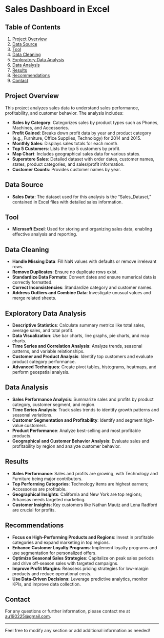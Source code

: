 # Sales Dashboard in Excel

## Table of Contents

1. [Project Overview](#project-overview)
2. [Data Source](#data-source)
3. [Tool](#tool)
4. [Data Cleaning](#data-cleaning)
5. [Exploratory Data Analysis](#exploratory-data-analysis)
6. [Data Analysis](#data-analysis)
7. [Results](#results)
8. [Recommendations](#recommendations)
9. [Contact](#contact)

## Project Overview

This project analyzes sales data to understand sales performance, profitability, and customer behavior. The analysis includes:

- **Sales by Category**: Categorizes sales by product types such as Phones, Machines, and Accessories.
- **Profit Gained**: Breaks down profit data by year and product category (e.g., Furniture, Office Supplies, Technology) for 2014 and 2015.
- **Monthly Sales**: Displays sales totals for each month.
- **Top 5 Customers**: Lists the top 5 customers by profit.
- **Map Chart**: Includes geographical sales data for various states.
- **Superstore Sales**: Detailed dataset with order dates, customer names, states, product categories, and sales/profit information.
- **Customer Counts**: Provides customer names by year.



## Data Source

- **Sales Data**: The dataset used for this analysis is the “Sales_Dataset,” contained in Excel files with detailed sales information.

## Tool

- **Microsoft Excel**: Used for storing and organizing sales data, enabling effective analysis and reporting.

## Data Cleaning

- **Handle Missing Data**: Fill NaN values with defaults or remove irrelevant rows.
- **Remove Duplicates**: Ensure no duplicate rows exist.
- **Standardize Data Formats**: Convert dates and ensure numerical data is correctly formatted.
- **Correct Inconsistencies**: Standardize category and customer names.
- **Address Outliers and Combine Data**: Investigate unusual values and merge related sheets.

## Exploratory Data Analysis

- **Descriptive Statistics**: Calculate summary metrics like total sales, average sales, and total profit.
- **Data Visualization**: Use bar charts, line graphs, pie charts, and map charts.
- **Time Series and Correlation Analysis**: Analyze trends, seasonal patterns, and variable relationships.
- **Customer and Product Analysis**: Identify top customers and evaluate product category performance.
- **Advanced Techniques**: Create pivot tables, histograms, heatmaps, and perform geospatial analysis.

## Data Analysis

- **Sales Performance Analysis**: Summarize sales and profits by product category, customer segment, and region.
- **Time Series Analysis**: Track sales trends to identify growth patterns and seasonal variations.
- **Customer Segmentation and Profitability**: Identify and segment high-value customers.
- **Product Performance**: Analyze best-selling and most profitable products.
- **Geographical and Customer Behavior Analysis**: Evaluate sales and profitability by region and analyze customer behavior.

## Results

- **Sales Performance**: Sales and profits are growing, with Technology and Furniture being major contributors.
- **Top Performing Categories**: Technology items are highest earners; Accessories are profitable.
- **Geographical Insights**: California and New York are top regions; Arkansas needs targeted marketing.
- **Customer Insights**: Key customers like Nathan Mautz and Lena Radford are crucial for profits.

## Recommendations

- **Focus on High-Performing Products and Regions**: Invest in profitable categories and expand marketing in top regions.
- **Enhance Customer Loyalty Programs**: Implement loyalty programs and use segmentation for personalized offers.
- **Optimize Seasonal Sales Strategies**: Capitalize on peak sales periods and drive off-season sales with targeted campaigns.
- **Improve Profit Margins**: Reassess pricing strategies for low-margin products and reduce operational costs.
- **Use Data-Driven Decisions**: Leverage predictive analytics, monitor KPIs, and improve data collection.


## Contact

For any questions or further information, please contact me at [au190225@gmail.com](mailto:au190225@gmail.com).

---

Feel free to modify any section or add additional information as needed!
